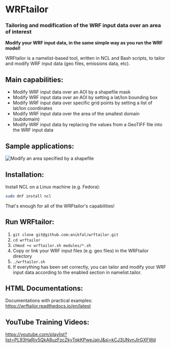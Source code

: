 # WRFtailor

### Tailoring and modification of the WRF input data over an area of interest

**Modify your WRF input data, in the same simple way as you run the WRF model!**

WRFtailor is a namelist-based tool, written in NCL and Bash scripts, to tailor and modify WRF input data (geo files, emissions data, etc).

## Main capabilities:
- Modify WRF input data over an AOI by a shapefile mask
- Modify WRF input data over an AOI by setting a lat/lon bounding box
- Modify WRF input data over specific grid points by setting a list of lat/lon coordinates
- Modify WRF input data over the area of the smallest domain (subdomain)
- Modify WRF input data by replacing the values from a GeoTIFF file into the WRF input data

## Sample applications:
![Modify an area specified by a shapefile](/home/anikfal/wrftailor/docs/images/readme_image.png "Modify an area specified by a shapefile")

## Installation:
Install NCL on a Linux machine (e.g. Fedora):
```bash
sudo dnf install ncl
```
That's enough for all of the WRFtailor's capabilities!

## Run WRFtailor:
1. ``` git clone git@github.com:anikfal/wrftailor.git ```
2. ``` cd wrftailor ```
3. ``` chmod +x wrftailor.sh modules/*.sh ```
4. Copy or link your WRF input files (e.g. geo files) in the WRFtailor directory
5. ``` ./wrftailor.sh ```
6. If everything has been set correctly, you can tailor and modify your WRF input data according to the enabled section in namelist.tailor.

## HTML Documentations:
Documentations with practical examples: https://wrftailor.readthedocs.io/en/latest

## YouTube Training Videos:
https://youtube.com/playlist?list=PL93HaRiv5QkA8uzFzcZkyTqkKPweJajrJ&si=kCJ3UNvnJlrGXFWd